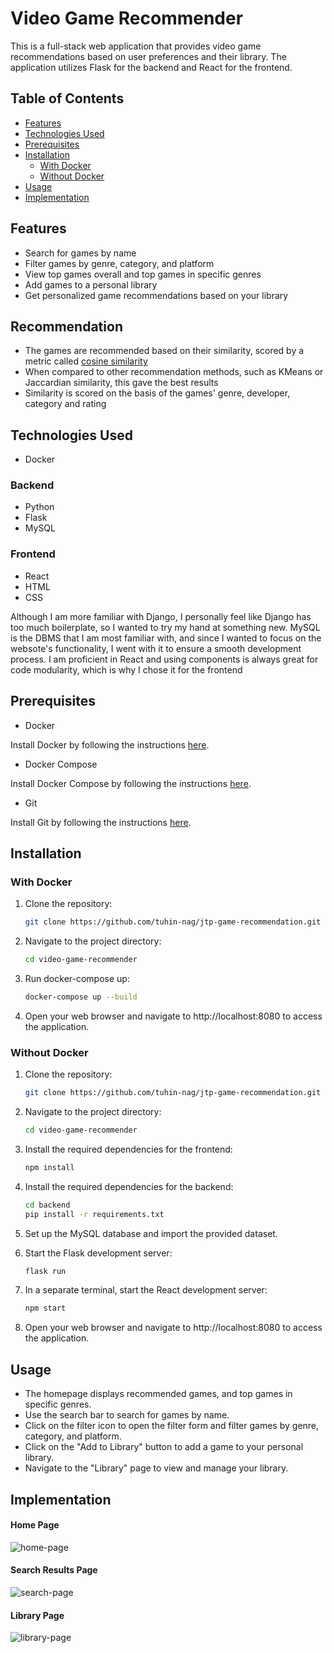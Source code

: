 # Video Game Recommender

This is a full-stack web application that provides video game recommendations based on user preferences and their library. The application utilizes Flask for the backend and React for the frontend.
## Table of Contents

- [Features](#features)
- [Technologies Used](#technologies-used)
- [Prerequisites](#prerequisites)
- [Installation](#installation)
  - [With Docker](#with-docker)
  - [Without Docker](#without-docker)
- [Usage](#usage)
- [Implementation](#implementation)

## Features

- Search for games by name
- Filter games by genre, category, and platform
- View top games overall and top games in specific genres
- Add games to a personal library
- Get personalized game recommendations based on your library

## Recommendation
- The games are recommended based on their similarity, scored by a metric called [cosine similarity](https://www.geeksforgeeks.org/cosine-similarity/)
- When compared to other recommendation methods, such as KMeans or Jaccardian similarity, this gave the best results
- Similarity is scored on the basis of the games' genre, developer, category and rating

## Technologies Used
- Docker
### Backend
- Python
- Flask
- MySQL

### Frontend

- React
- HTML
- CSS

Although I am more familiar with Django, I personally feel like Django has too much boilerplate, so I wanted to try my hand at something new. MySQL is the DBMS that I am most familiar with, and since I wanted to focus on the websote's functionality, I went with it to ensure a smooth development process. I am proficient in React and using components is always great for code modularity, which is why I chose it for the frontend 

## Prerequisites

- Docker 

Install Docker by following the instructions [here](https://docs.docker.com/get-docker/).

- Docker Compose

Install Docker Compose by following the instructions [here](https://docs.docker.com/compose/install/).

- Git

Install Git by following the instructions [here](https://git-scm.com/book/en/v2/Getting-Started-Installing-Git).

## Installation
### With Docker

1. Clone the repository:
    ```bash
    git clone https://github.com/tuhin-nag/jtp-game-recommendation.git
    ```
2. Navigate to the project directory:
    ```bash
    cd video-game-recommender
    ```
3. Run docker-compose up:
    ```bash
    docker-compose up --build
    ```
4. Open your web browser and navigate to http://localhost:8080 to access the application.

### Without Docker

1. Clone the repository:
    ```bash
    git clone https://github.com/tuhin-nag/jtp-game-recommendation.git
    ```
2. Navigate to the project directory:
    ```bash
    cd video-game-recommender
    ```
3. Install the required dependencies for the frontend:
    ```bash
    npm install
    ```
4. Install the required dependencies for the backend:
    ```bash
    cd backend
    pip install -r requirements.txt
    ```

5. Set up the MySQL database and import the provided dataset.
   
6. Start the Flask development server:
    ```bash
    flask run
    ```
7. In a separate terminal, start the React development server:
    ```bash
    npm start
    ```
8. Open your web browser and navigate to http://localhost:8080 to access the application.

## Usage

- The homepage displays recommended games, and top games in specific genres.
- Use the search bar to search for games by name.
- Click on the filter icon to open the filter form and filter games by genre, category, and platform.
- Click on the "Add to Library" button to add a game to your personal library.
- Navigate to the "Library" page to view and manage your library.

## Implementation
#### Home Page 
![home-page](https://github.com/tuhin-nag/jtp-game-recommendation/assets/68266325/7a35c931-7fa5-40ec-9639-5862731e421e)

#### Search Results Page
![search-page](https://github.com/tuhin-nag/jtp-game-recommendation/assets/68266325/94a52869-3931-49a5-9c23-b50dbcbd7939)

#### Library Page
![library-page](https://github.com/tuhin-nag/jtp-game-recommendation/assets/68266325/cf7733b3-2cef-4a21-b3c4-75d58de3b375)

